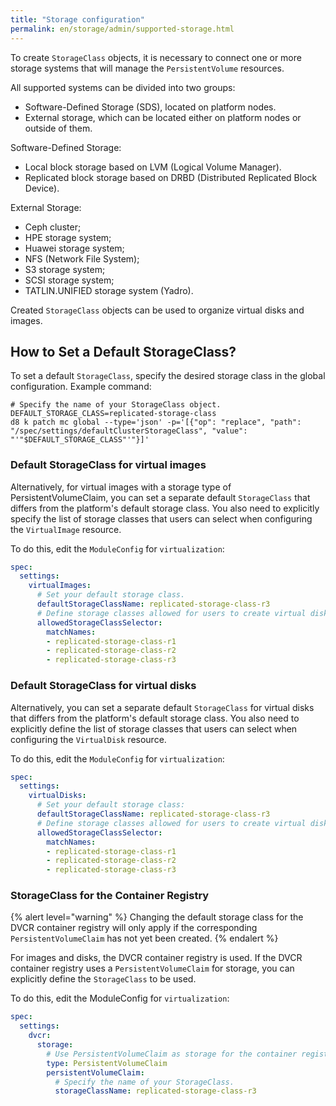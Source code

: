 ```yaml
---
title: "Storage configuration"
permalink: en/storage/admin/supported-storage.html
---
```


To create `StorageClass` objects, it is necessary to connect one or more storage systems that will manage the `PersistentVolume` resources.

All supported systems can be divided into two groups:

- Software-Defined Storage (SDS), located on platform nodes.
- External storage, which can be located either on platform nodes or outside of them.

Software-Defined Storage:

- Local block storage based on LVM (Logical Volume Manager).
- Replicated block storage based on DRBD (Distributed Replicated Block Device).

External Storage:

- Ceph cluster;
- HPE storage system;
- Huawei storage system;
- NFS (Network File System);
- S3 storage system;
- SCSI storage system;
- TATLIN.UNIFIED storage system (Yadro).

Created `StorageClass` objects can be used to organize virtual disks and images.

## How to Set a Default StorageClass?

To set a default `StorageClass`, specify the desired storage class in the global configuration. Example command:

```shell
# Specify the name of your StorageClass object.
DEFAULT_STORAGE_CLASS=replicated-storage-class
d8 k patch mc global --type='json' -p='[{"op": "replace", "path": "/spec/settings/defaultClusterStorageClass", "value": "'"$DEFAULT_STORAGE_CLASS"'"}]'
```

### Default StorageClass for virtual images

Alternatively, for virtual images with a storage type of PersistentVolumeClaim, you can set a separate default `StorageClass` that differs from the platform's default storage class. You also need to explicitly specify the list of storage classes that users can select when configuring the `VirtualImage` resource.

To do this, edit the `ModuleConfig` for `virtualization`:

```yaml
spec:
  settings:
    virtualImages:
      # Set your default storage class.
      defaultStorageClassName: replicated-storage-class-r3
      # Define storage classes allowed for users to create virtual disks.
      allowedStorageClassSelector:
        matchNames:
        - replicated-storage-class-r1
        - replicated-storage-class-r2
        - replicated-storage-class-r3
```

### Default StorageClass for virtual disks

Alternatively, you can set a separate default `StorageClass` for virtual disks that differs from the platform's default storage class. You also need to explicitly define the list of storage classes that users can select when configuring the `VirtualDisk` resource.

To do this, edit the `ModuleConfig` for `virtualization`:

```yaml
spec:
  settings:
    virtualDisks:
      # Set your default storage class:
      defaultStorageClassName: replicated-storage-class-r3
      # Define storage classes allowed for users to create virtual disks:
      allowedStorageClassSelector:
        matchNames:
        - replicated-storage-class-r1
        - replicated-storage-class-r2
        - replicated-storage-class-r3
```

### StorageClass for the Container Registry

{% alert level="warning" %}
Changing the default storage class for the DVCR container registry will only apply if the corresponding `PersistentVolumeClaim` has not yet been created.
{% endalert %}

For images and disks, the DVCR container registry is used. If the DVCR container registry uses a `PersistentVolumeClaim` for storage, you can explicitly define the `StorageClass` to be used.

To do this, edit the ModuleConfig for `virtualization`:

```yaml
spec:
  settings:
    dvcr:
      storage:
        # Use PersistentVolumeClaim as storage for the container registry.
        type: PersistentVolumeClaim
        persistentVolumeClaim:
          # Specify the name of your StorageClass.
          storageClassName: replicated-storage-class-r3
```
